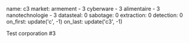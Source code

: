 name: c3
market:
    armement - 3
    cyberware - 3
    alimentaire - 3
    nanotechnologie - 3
datasteal: 0
sabotage: 0
extraction: 0
detection: 0
on_first:
    update('c', -1)
on_last:
    update('c3', -1)

Test corporation #3
